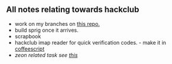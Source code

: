 ## All notes relating towards hackclub

- work on my branches on [this repo.](https://github.com/OtterCodes101/programmer-socks-ysws)
- build sprig once it arrives.
- scrapbook
- hackclub imap reader for quick verification codes. - make it in [coffeescript](https://coffeescript.org/)
- _zeon related task see [this](./zeon.md)_
